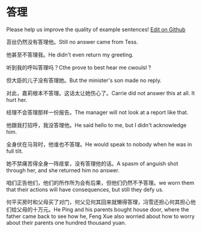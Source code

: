 # 答理

Please help us improve the quality of example sentences! [Edit on Github](https://github.com/jiyushe/jiyu-example-sentence-source/blob/main/chinese/dali_1.md)

<p><span class="chinese">苔丝仍然没有答理他。</span><span class="english">Still no answer came from Tess.</span></p>

<p><span class="chinese">他甚至不答理我。</span><span class="english">He didn't even return my greeting.</span></p>

<p><span class="chinese">听到我的呼叫答理吗？</span><span class="english">Cthe prove to best hear me cwoulsl ?</span></p>

<p><span class="chinese">但大臣的儿子没有答理她。</span><span class="english">But the minister's son made no reply.</span></p>

<p><span class="chinese">对此，嘉莉根本不答理。这话太让她伤心了。</span><span class="english">Carrie did not answer this at all. It hurt her.</span></p>

<p><span class="chinese">经理不会答理那样一份报告。</span><span class="english">The manager will not look at a report like that.</span></p>

<p><span class="chinese">他跟我打招呼，我没答理他。</span><span class="english">He said hello to me, but I didn't acknowledge him.</span></p>

<p><span class="chinese">全身伏在马背时，他谁也不答理。</span><span class="english">He would speak to nobody when he was in full tilt.</span></p>

<p><span class="chinese">她不禁痛苦得全身一阵痉挛，没有答理他的话。</span><span class="english">A spasm of anguish shot through her, and she returned him no answer.</span></p>

<p><span class="chinese">咱们正告他们，他们的所作所为会有后果，但他们仍然不予答理。</span><span class="english">we worn them that their actions will have consequences, but still they defy us.</span></p>

<p><span class="chinese">何平买房时和父母买了对门，何父见何其回来就懒得答理，冯雪还担心何其担心他们给父母的十万元。</span><span class="english">He Ping and his parents bought house door, where the father came back to see how he, Feng Xue also worried about how to worry about their parents one hundred thousand yuan.</span></p>

